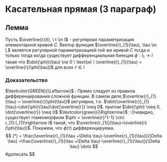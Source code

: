 # Касательная прямая (3 параграф)

## Лемма
Пусть $\overline{r}(t), \ t \in I$ - регулярная параметризация элементарной кривой $C$. Вектор функция $\overline{r}_{1}(\tau), \tau \in I,$ является регулярной параметризацией той же кривой $С$ тогда и только тогда когда существует дифференциальная биекция $\phi: I_{1} \rightarrow I$ такая что $\dot{\phi}(\tau) \ne 0 \ \text{и} \ \overline{r}_{1}(\tau) = \overline{r}(\phi(\tau))$ для всех $\tau \in I$ 

### Доказательство
$\textcolor{GREEN}{\Leftarrow}$ : Прямо следует из правила дифференцирования сложной функции. В самом деле,$\overline{r}_{1}(\tau) = \overline{r}(\phi(\tau))$ регулярна, т.к. $\dot{\overline{r}}_{1}(\tau)=\dot{\phi}(\tau)\dot{\overline{r}} \neq 0$. притом $\dot{\phi} \neq 0, \dot{\overline{r}} \neq 0$
$\textcolor{green}{\Rightarrow}$ : Очевидно, существует гомеоморфизм $\phi = \overline{r}^{-1} \circ r_{1}:I_{1}\rightarrow I$ такой, что $\overline{r_{1}}(\tau)=\overline{r}(\phi(\tau))$. Покажем, что $\phi(\tau)$ дифференцируема. 
$$
(*) = \frac{\overline{r}_{1}(\tau +\Delta \tau)-\overline{r}_{1}(\tau)}{\Delta \tau} =\frac{\overline{r}_{1}(\tau +\Delta \tau)-\overline{r}_{1}(\tau)}{\Delta \tau} \dots
$$
#дописать  $$
